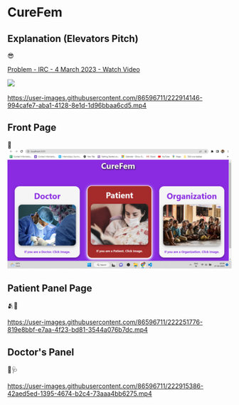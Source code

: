 <h1>CureFem</h1>

<h2>Explanation (Elevators Pitch)</h2> 😎
<a href="https://www.loom.com/share/5fc5f18ee9c8418a8f385447f4e0cb29">
    <p>Problem - IRC - 4 March 2023 - Watch Video</p>
    <img style="max-width:300px;" src="https://cdn.loom.com/sessions/thumbnails/5fc5f18ee9c8418a8f385447f4e0cb29-with-play.gif">
</a>

https://user-images.githubusercontent.com/86596711/222914146-994cafe7-aba1-4128-8e1d-1d96bbaa6cd5.mp4 
 
 
<h2>Front Page</h2> 🤩
<img src='page1.png' alt='page1 screenshot'></img>

<h2>Patient Panel Page</h2> 🫂💊

https://user-images.githubusercontent.com/86596711/222251776-819e8bbf-e7aa-4f23-bd81-3544a076b7dc.mp4

<h2>Doctor's Panel</h2> 🥼🩺

https://user-images.githubusercontent.com/86596711/222915386-42aed5ed-1395-4674-b2c4-73aaa4bb6275.mp4
